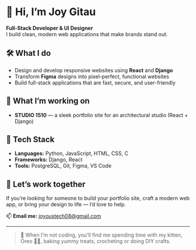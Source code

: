 # 👋 Hi, I’m Joy Gitau

**Full-Stack Developer & UI Designer**  
I build clean, modern web applications that make brands stand out.

## 🛠️ What I do

- Design and develop responsive websites using **React** and **Django**
- Transform **Figma** designs into pixel-perfect, functional websites
- Build full-stack applications that are fast, secure, and user-friendly

## 🚀 What I’m working on

- **STUDIO 1510** — a sleek portfolio site for an architectural studio (React + Django)

## 🧰 Tech Stack

- **Languages:** Python, JavaScript, HTML, CSS, C
- **Frameworks:** Django, React
- **Tools:** PostgreSQL, Git, Figma, VS Code

## 🤝 Let’s work together

If you’re looking for someone to build your portfolio site, craft a modern web app, or bring your design to life — I’d love to help.

📫 **Email me:** [joyoustech08@gmail.com](mailto:joyoustech08@gmail.com)

---

> 🐾 When I’m not coding, you’ll find me spending time with my kitten, Oreo 🖤🤍, baking yummy treats, crocheting or doing DIY crafts.


<!---
MissJuly/MissJuly is a ✨ special ✨ repository because its `README.md` (this file) appears on your GitHub profile.
You can click the Preview link to take a look at your changes.
--->
